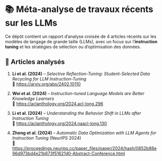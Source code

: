 # 📚 Méta-analyse de travaux récents sur les LLMs

Ce dépôt contient un rapport d’analyse croisée de 4 articles récents sur les modèles de langage de grande taille (LLMs), avec un focus sur l’**instruction tuning** et les stratégies de sélection ou d’optimisation des données.

## 📄 Articles analysés

1. **Li et al. (2024)** – *Selective Reflection-Tuning: Student-Selected Data Recycling for LLM Instruction-Tuning*  
   🔗 https://arxiv.org/abs/2402.10110

2. **Wei et al. (2024)** – *Instruction-tuned Language Models are Better Knowledge Learners*  
   🔗 https://aclanthology.org/2024.acl-long.296

3. **Li et al. (2024)** – *Understanding the Behavior Shift in LLMs after Instruction Tuning*  
   🔗 https://aclanthology.org/2024.naacl-long.130

4. **Zheng et al. (2024)** – *Automatic Data Optimization with LLM Agents for Instruction Tuning* (NeurIPS 2024)  
   🔗 https://proceedings.neurips.cc/paper_files/paper/2024/hash/0852b88e96d973bd4e21b673f51621d0-Abstract-Conference.html
